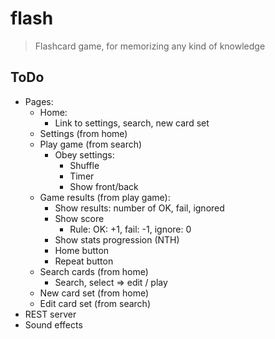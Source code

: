 # flash

> Flashcard game, for memorizing any kind of knowledge

## ToDo
- Pages:
	- Home:
		- Link to settings, search, new card set
	- Settings (from home)
	- Play game (from search)
		- Obey settings:
			- Shuffle
			- Timer
			- Show front/back
	- Game results (from play game):
		- Show results: number of OK, fail, ignored
		- Show score
			- Rule: OK: +1, fail: -1, ignore: 0
		- Show stats progression (NTH)
		- Home button
		- Repeat button
	- Search cards (from home)
		- Search, select => edit / play
	- New card set (from home)
	- Edit card set (from search)
- REST server
- Sound effects
